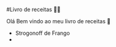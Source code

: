 #Livro de receitas :man_cook:

Olá Bem vindo ao meu livro de receitas :wave: 

- Strogonoff de Frango
- 